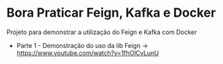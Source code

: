 # Bora Praticar Feign, Kafka e Docker
Projeto para demonstrar a utilização do Feign e Kafka com Docker   

* Parte 1 - Demonstração do uso da lib Feign -> https://www.youtube.com/watch?v=1fhOlCvLunU


